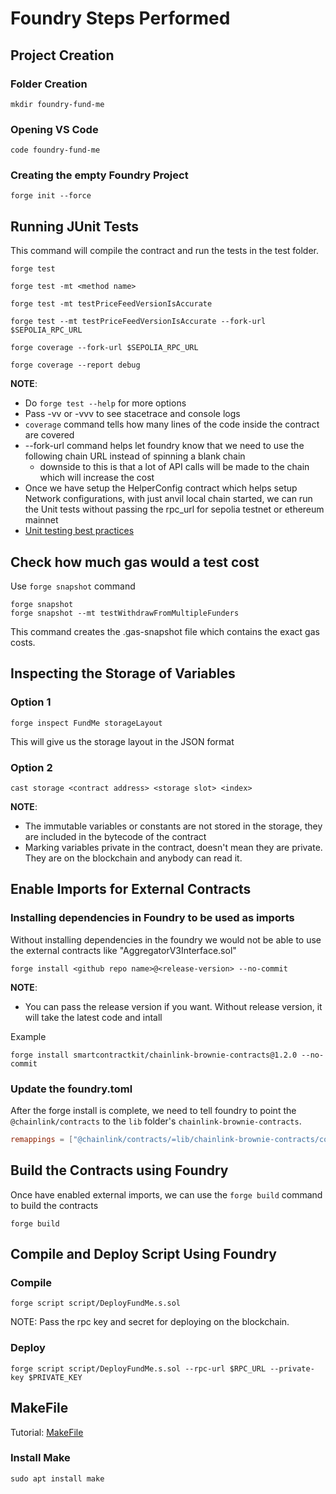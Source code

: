 # Foundry Steps Performed

## Project Creation

### Folder Creation

```shell
mkdir foundry-fund-me
```

### Opening VS Code

```shell
code foundry-fund-me
```

### Creating the empty Foundry Project

```shell
forge init --force
```

## Running JUnit Tests

This command will compile the contract and run the tests in the test folder.

```shell
forge test

forge test -mt <method name>

forge test -mt testPriceFeedVersionIsAccurate

forge test --mt testPriceFeedVersionIsAccurate --fork-url $SEPOLIA_RPC_URL

forge coverage --fork-url $SEPOLIA_RPC_URL

forge coverage --report debug
```

**NOTE**:

- Do `forge test --help` for more options
- Pass -vv or -vvv to see stacetrace and console logs
- `coverage` command tells how many lines of the code inside the contract are covered
- --fork-url command helps let foundry know that we need to use the following chain URL instead of spinning a blank chain
  - downside to this is that a lot of API calls will be made to the chain which will increase the cost
- Once we have setup the HelperConfig contract which helps setup Network configurations, with just anvil local chain started, we can run the Unit tests without passing the rpc_url for sepolia testnet or ethereum mainnet
- [Unit testing best practices](https://twitter.com/PaulRBerg/status/1624763320539525121)

## Check how much gas would a test cost

Use `forge snapshot` command

```shell
forge snapshot 
forge snapshot --mt testWithdrawFromMultipleFunders
```

This command creates the .gas-snapshot file which contains the exact gas costs.  

## Inspecting the Storage of Variables

### Option 1

```shell
forge inspect FundMe storageLayout
```

This will give us the storage layout in the JSON format

### Option 2

```shell
cast storage <contract address> <storage slot> <index>
```

**NOTE**:

- The immutable variables or constants are not stored in the storage, they are included in the bytecode of the contract
- Marking variables private in the contract, doesn't mean they are private. They are on the blockchain and anybody can read it.

## Enable Imports for External Contracts

### Installing dependencies in Foundry to be used as imports

Without installing dependencies in the foundry we would not be able to use the external contracts like "AggregatorV3Interface.sol"

```shell
forge install <github repo name>@<release-version> --no-commit
```

**NOTE**:

- You can pass the release version if you want. Without release version, it will take the latest code and intall

Example

```shell
forge install smartcontractkit/chainlink-brownie-contracts@1.2.0 --no-commit
```

### Update the foundry.toml

After the forge install is complete, we need to tell foundry to point the `@chainlink/contracts` to the `lib` folder's `chainlink-brownie-contracts`.

```toml
remappings = ["@chainlink/contracts/=lib/chainlink-brownie-contracts/contracts/"]
```

## Build the Contracts using Foundry

Once have enabled external imports, we can use the `forge build` command to build the contracts

```shell
forge build
```

## Compile and Deploy Script Using Foundry

### Compile

```shell
forge script script/DeployFundMe.s.sol
```

NOTE: Pass the rpc key and secret for deploying on the blockchain.

### Deploy

```shell
forge script script/DeployFundMe.s.sol --rpc-url $RPC_URL --private-key $PRIVATE_KEY
```

## MakeFile

Tutorial: [MakeFile](https://makefiletutorial.com/)

### Install Make

```shell
sudo apt install make
```
